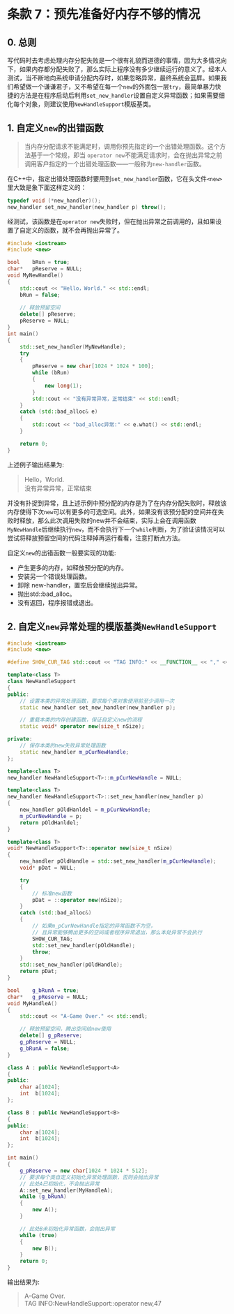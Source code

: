 # 条款 7：预先准备好内存不够的情况

## 0. 总则

写代码时去考虑处理内存分配失败是一个很有礼貌而道德的事情，因为大多情况向下，如果内存都分配失败了，那么实际上程序没有多少继续运行的意义了。经本人测试，当不断地向系统申请分配内存时，如果忽略异常，最终系统会蓝屏。如果我们希望做一个谦谦君子，又不希望在每一个`new`的外面包一层`try`，最简单暴力快捷的方法是在程序启动后利用`set_new_handler`设置自定义异常函数；如果需要细化每个对象，则建议使用`NewHandleSupport`模版基类。

## 1. 自定义`new`的出错函数

> 当内存分配请求不能满足时，调用你预先指定的一个出错处理函数。这个方法基于一个常规，即当 `operator new`不能满足请求时，会在抛出异常之前调用客户指定的一个出错处理函数——一般称为`new-handler`函数。

在C++中，指定出错处理函数时要用到`set_new_handler`函数，它在头文件`<new>`里大致是象下面这样定义的：

```cpp
typedef void (*new_handler)();
new_handler set_new_handler(new_handler p) throw();
```

经测试，该函数是在`operator new`失败时，但在抛出异常之前调用的，且如果设置了自定义的函数，就不会再抛出异常了。

```cpp
#include <iostream>
#include <new>

bool    bRun = true;
char*   pReserve = NULL;
void MyNewHandle()
{
    std::cout << "Hello，World." << std::endl;
    bRun = false;
    
    // 释放预留空间
    delete[] pReserve;
    pReserve = NULL;
}
int main()
{
    std::set_new_handler(MyNewHandle);
    try
    {
        pReserve = new char[1024 * 1024 * 100];
        while (bRun)
        {
            new long(1);
        }
        std::cout << "没有异常异常，正常结束" << std::endl;
    }
    catch (std::bad_alloc& e)
    {
        std::cout << "bad_alloc异常:" << e.what() << std::endl;
    }

    return 0;
}
```

上述例子输出结果为:

> Hello，World.  
> 没有异常异常，正常结束

并没有扑捉到异常，且上述示例中预分配的内存是为了在内存分配失败时，释放该内存使得下次`new`可以有更多的可选空间。此外，如果没有该预分配的空间并在失败时释放，那么此次调用失败的new并不会结束，实际上会在调用函数`MyNewHandle`后继续执行`new`，而不会执行下一个`while`判断，为了验证该情况可以尝试将释放预留空间的代码注释掉再运行看看，注意打断点方法。

自定义`new`的出错函数一般要实现的功能:

* 产生更多的内存，如释放预分配的内存。
* 安装另一个错误处理函数。
* 卸除 new-handler，置空后会继续抛出异常。
* 抛出std::bad_alloc。
* 没有返回，程序报错或退出。

## 2. 自定义`new`异常处理的模版基类`NewHandleSupport`

```cpp
#include <iostream>
#include <new>

#define SHOW_CUR_TAG std::cout << "TAG INFO:" << __FUNCTION__ << "," << __LINE__ << std::endl;

template<class T>
class NewHandleSupport
{
public:
    // 设置本类的异常处理函数，要求每个类对象使用前至少调用一次
    static new_handler set_new_handler(new_handler p);

    // 重载本类的内存创建函数，保证自定义new的流程
    static void* operator new(size_t nSize);

private:
    // 保存本类的new失败异常处理函数
    static new_handler m_pCurNewHandle;
};

template<class T>
new_handler NewHandleSupport<T>::m_pCurNewHandle = NULL;

template<class T>
new_handler NewHandleSupport<T>::set_new_handler(new_handler p)
{
    new_handler pOldHanldel = m_pCurNewHandle;
    m_pCurNewHandle = p;
    return pOldHanldel;
}

template<class T>
void* NewHandleSupport<T>::operator new(size_t nSize)
{
    new_handler pOldHandle = std::set_new_handler(m_pCurNewHandle);
    void* pDat = NULL;

    try
    {
        // 标准new函数
        pDat = ::operator new(nSize);
    }
    catch (std::bad_alloc&)
    {
        // 如果m_pCurNewHandle指定的异常函数不为空，
        // 且异常能够腾出更多的空间或者程序异常退出，那么本处异常不会执行
        SHOW_CUR_TAG;
        std::set_new_handler(pOldHandle);
        throw;
    }
    std::set_new_handler(pOldHandle);
    return pDat;
}

bool    g_bRunA = true;
char*   g_pReserve = NULL;
void MyHandleA()
{
    std::cout << "A-Game Over." << std::endl;

    // 释放预留空间，腾出空间给new使用
    delete[] g_pReserve;
    g_pReserve = NULL;
    g_bRunA = false;
}

class A : public NewHandleSupport<A>
{
public:
    char a[1024];
    int  b[1024];
};

class B : public NewHandleSupport<B>
{
public:
    char a[1024];
    int  b[1024];
};

int main()
{
    g_pReserve = new char[1024 * 1024 * 512];
    // 要求每个类自定义初始化异常处理函数，否则会抛出异常
    // 此处A已初始化，不会抛出异常
    A::set_new_handler(MyHandleA);
    while (g_bRunA)
    {
        new A();
    }

    // 此处B未初始化异常函数，会抛出异常
    while (true)
    {
        new B();
    }
    return 0;
}
```

输出结果为:

> A-Game Over.  
> TAG INFO:NewHandleSupport<class B>::operator new,47